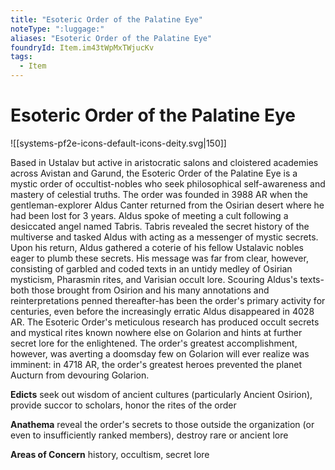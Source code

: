 ```yaml
---
title: "Esoteric Order of the Palatine Eye"
noteType: ":luggage:"
aliases: "Esoteric Order of the Palatine Eye"
foundryId: Item.im43tWpMxTWjucKv
tags:
  - Item
---
```


# Esoteric Order of the Palatine Eye
![[systems-pf2e-icons-default-icons-deity.svg|150]]

Based in Ustalav but active in aristocratic salons and cloistered academies across Avistan and Garund, the Esoteric Order of the Palatine Eye is a mystic order of occultist-nobles who seek philosophical self-awareness and mastery of celestial truths. The order was founded in 3988 AR when the gentleman-explorer Aldus Canter returned from the Osirian desert where he had been lost for 3 years. Aldus spoke of meeting a cult following a desiccated angel named Tabris. Tabris revealed the secret history of the multiverse and tasked Aldus with acting as a messenger of mystic secrets. Upon his return, Aldus gathered a coterie of his fellow Ustalavic nobles eager to plumb these secrets. His message was far from clear, however, consisting of garbled and coded texts in an untidy medley of Osirian mysticism, Pharasmin rites, and Varisian occult lore. Scouring Aldus's texts-both those brought from Osirion and his many annotations and reinterpretations penned thereafter-has been the order's primary activity for centuries, even before the increasingly erratic Aldus disappeared in 4028 AR. The Esoteric Order's meticulous research has produced occult secrets and mystical rites known nowhere else on Golarion and hints at further secret lore for the enlightened. The order's greatest accomplishment, however, was averting a doomsday few on Golarion will ever realize was imminent: in 4718 AR, the order's greatest heroes prevented the planet Aucturn from devouring Golarion.

**Edicts** seek out wisdom of ancient cultures (particularly Ancient Osirion), provide succor to scholars, honor the rites of the order

**Anathema** reveal the order's secrets to those outside the organization (or even to insufficiently ranked members), destroy rare or ancient lore

**Areas of Concern** history, occultism, secret lore
